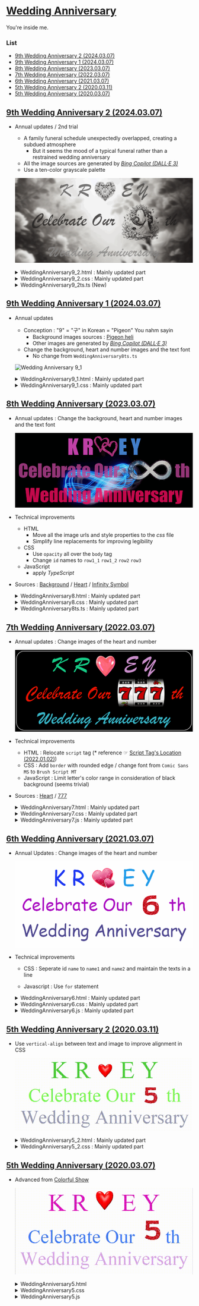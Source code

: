 # [Wedding Anniversary](../README.md#wedding-anniversary)

You're inside me.


### List

- [9th Wedding Anniversary 2 (2024.03.07)](#9th-wedding-anniversary-2-20240307)
- [9th Wedding Anniversary 1 (2024.03.07)](#9th-wedding-anniversary-1-20240307)
- [8th Wedding Anniversary (2023.03.07)](#8th-wedding-anniversary-20230307)
- [7th Wedding Anniversary (2022.03.07)](#7th-wedding-anniversary-20220307)
- [6th Wedding Anniversary (2021.03.07)](#6th-wedding-anniversary-20210307)
- [5th Wedding Anniversary 2 (2020.03.11)](#5th-wedding-anniversary-2-20200311)
- [5th Wedding Anniversary (2020.03.07)](#5th-wedding-anniversary-20200307)


## [9th Wedding Anniversary 2 (2024.03.07)](#list)

- Annual updates / 2nd trial
  - A family funeral schedule unexpectedly overlapped, creating a subdued atmosphere
    - But it seems the mood of a typical funeral rather than a restrained wedding anniversary
  - All the image sources are generated by [*Bing Copilot (DALL·E 3)*](https://www.bing.com/chat)
  - Use a ten-color grayscale palette

  ![Wedding Anniversary 9_2](./Images/WeddingAnniversary9_2.gif)

  <details>
    <summary>WeddingAnniversary9_2.html : Mainly updated part</summary>

  ```html
  ……

  <head>
      ……
      <title>The 9th Wedding Anniversary (2)</title>
      <link rel="stylesheet" href="WeddingAnniversary9_2.css">
      <script defer src="WeddingAnniversary9_2ts.js"></script>
  </head>

  ……
  ```
  </details>
  <details>
    <summary>WeddingAnniversary9_2.css : Mainly updated part</summary>

  ```css
  body {
      ……

      font-family: "Brush Script MT", fantasy, Times, serif;
      opacity: 0.8;

      background-image: url("./Images/09_Background.png");
      ……
  }
  ```
  ```css
  #row1_1 img {
      content: url("./Images/09_Heart.png");
      vertical-align: -40px;
      width: 130px;
      ……
  }
  ```
  ```css
  #row2 img {
      content: url("./Images/09_Number_Mono.png");
      vertical-align: -100px;
      width: 240px;
      ……
  }
  ```
  </details>
  <details>
    <summary>WeddingAnniversary9_2ts.ts (New)</summary>

  ```ts
  function changeColor() {
      // declare the palette of 10 shades of gray
      let palette: string[] = ["#000000", "#111111", "#222222", "#333333", "#444444", "#555555", "#666666", "#777777", "#888888", "#999999"];
    
      // css id list to change colors
      let cssIdList: string[] = ["row1_1", "row1_2", "row2", "row3"];
    
      // loop through the css id list
      for (let i = 0; i < 4; i++) {
        // generate a random index from 0 to 9
        let index: number = Math.floor(Math.random() * 10);
    
        // get the color from the palette by the index
        let color: string = palette[index];
    
        // assign the color to the element by the css id
        document.getElementById(cssIdList[i])!.style.color = color;
      }
    }
    
  // call the function every 500 milliseconds
  setInterval(changeColor, 500);
  ```
  </details>


## [9th Wedding Anniversary 1 (2024.03.07)](#list)

- Annual updates
  - Conception : "9" = "구" in Korean = "Pigeon" You nahm sayin
    - Background images sources : [Pigeon heli](https://imgur.com/gallery/lIzIMlA)
    - Other images are generated by [*Bing Copilot (DALL·E 3)*](https://www.bing.com/chat)
  - Change the background, heart and number images and the text font
    - No change from `WeddingAnniversary8ts.ts`

  ![Wedding Anniversary 9_1](./Images/WeddingAnniversary9_1.gif)

  <details>
    <summary>WeddingAnniversary9_1.html : Mainly updated part</summary>

  ```html
  ……

  <head>
      ……
      <title>The 9th Wedding Anniversary (1)</title>
      <link rel="stylesheet" href="WeddingAnniversary9_1.css">
      ……
  </head>

  ……
  ```
  </details>
  <details>
    <summary>WeddingAnniversary9_1.css : Mainly updated part</summary>

  ```css
  body {
      ……
      /* max-height: 1440; */

      font-family: "Comic Sans MS", Times, serif;
      opacity: 1;

      background-image: url("./Images/09_PigeonHelicopter.gif");
      ……
      background-repeat: no-repeat;
      ……
  }
  ```
  ```css
  #row1_1 img {
      content: url("./Images/09_Heart_Pigeon.png");
      vertical-align: -30px;
      width: 150px;
      ……
  }
  ```
  ```css
  #row2 img {
      content: url("./Images/09_Number_Pigeon.png");
      vertical-align: -60px;
      width: 200px;
      ……
      object-fit: cover;
      ……
  }
  ```
  </details>


## [8th Wedding Anniversary (2023.03.07)](#list)

- Annual updates : Change the background, heart and number images and the text font

  ![Wedding Anniversary 8](./Images/WeddingAnniversary8.gif)

- Technical improvements
  - HTML
    - Move all the image urls and style properties to the *css* file
    - Simplify line replacements for improving legibility
  - CSS
    - Use `opacity` all over the `body` tag
    - Change `id` names to `row1_1` `row1_2` `row2` `row3`
  - JavaScript
    - apply *TypeScript*

- Sources :
  [Background](https://steamuserimages-a.akamaihd.net/ugc/88226491225119785/A926E8C91408FF20719AA8781EDB10ADF9BF7626/) /
  [Heart](https://i.pinimg.com/originals/38/a4/69/38a469ce87cd9702d0bea43478ad4df0.gif) /
  [Infinity Symbol](https://thumbs.gfycat.com/OrneryUnluckyAngwantibo-max-1mb.gif)

  <details>
    <summary>WeddingAnniversary8.html : Mainly updated part</summary>

  ```html
  ……

  <body>
      <div id='row1_1'>K R<img/></div>
      <div id='row1_2'>E Y</div>
      <div id='row2'>Celebrate Our <img/>th</div>
      <div id='row3'>Wedding Anniversary</div>
  </body>

  ……
  ```
  </details>
  <details>
    <summary>WeddingAnniversary8.css : Mainly updated part</summary>

  ```css
  body {
      text-align: center;

      max-width: 2880;
      max-height: 1440;

      font-family: fantasy, Times, serif;
      opacity: 0.8;

      /* background-color: black; */
      background-image: url("https://steamuserimages-a.akamaihd.net/ugc/88226491225119785/A926E8C91408FF20719AA8781EDB10ADF9BF7626/");
      background-size : 100%;

      /* border: 2px solid antiquewhite; */
      /* border-radius: 40px; */
  }
  ```
  ```css
  #row1_1 img {
      content: url("https://i.pinimg.com/originals/38/a4/69/38a469ce87cd9702d0bea43478ad4df0.gif");
      vertical-align: -10px;
      width: 130px;
      height: auto;
      opacity: 1;
  }
  ```
  ```css
  #row2 img {
      content: url("https://thumbs.gfycat.com/OrneryUnluckyAngwantibo-max-1mb.gif");
      vertical-align: -35px;
      width: 280px;
      height: auto;
      object-fit: none;
      opacity: 1;
  }
  ```
  </details>
  <details>
    <summary>WeddingAnniversary8ts.ts : Mainly updated part</summary>

  ```ts
  function changeColor()
  {
      const randNumDec = [];                                                          // for containing random numbers decimally
      const randNumHex = [];                                                          // for containing converted numbers hexdecimally
      const cssIdList = ["name1", "name2", "chameleon1", "chameleon2"];               // css id list to change colors

      for (let i = 0; i < 4 ; i++)
      {
          ……
          document.getElementById(cssIdList[i]).style.color = '#' + randNumHex[i];    // style-color requires #XXXXXX
      }
  }

  ……
  ```
  </details>


## [7th Wedding Anniversary (2022.03.07)](#list)

- Annual updates : Change images of the heart and number

  ![Wedding Anniversary 7](./Images/WeddingAnniversary7.gif)

- Technical improvements
  - HTML : Relocate `script` tag (* reference ☞ [Script Tag's Location (2022.01.02)](#script-tags-location-20220102))
  - CSS : Add `border` with rounded edge / change font from `Comic Sans MS` to `Brush Script MT`
  - JavaScript : Limit letter's color range in consideration of black background (seems trivial)

- Sources :
  [Heart](https://www.pinterest.co.kr/pin/301881981279040326/) /
  [777](https://tenor.com/view/jackpot-slot-machine-777-lucky-gif-12992912)

  <details>
    <summary>WeddingAnniversary7.html : Mainly updated part</summary>

  ```html
  <head>
      ……
      <script defer src="WeddingAnniversary7.js"></script>
  </head>
  ```
  </details>
  <details>
    <summary>WeddingAnniversary7.css : Mainly updated part</summary>

  ```css
  body {
      ……
      border: 2px solid white;
      border-radius: 40px;
  }
  ```
  ```css
  #name1 {
      ……
      font-family: "Brush Script MT", "Comic Sans MS", Times, serif;
      ……
  }
  ```
  </details>
  <details>
    <summary>WeddingAnniversary7.js : Mainly updated part</summary>

  ```js
  ……
          do                                                                          // to avoid black letters on the black background
          {
              randNumDec[i] = Math.floor(Math.random() * Math.pow(256, 3));           // generate RGB color (decimal)
              console.log(i, randNumDec[i]);                                          // test : ok
          }
          while (randNumDec[i] == 16777216);                                          // 256^3 = 16777216
  ……
  ```
  </details>


## [6th Wedding Anniversary (2021.03.07)](#list)

- Annual Updates : Change images of the heart and number

  ![Wedding Anniversary 6](./Images/WeddingAnniversary6.gif)

- Technical improvements

  - CSS : Seperate id `name` to `name1` and `name2` and maintain the texts in a line

  - Javascript : Use `for` statement

  <details>
    <summary>WeddingAnniversary6.html : Mainly updated part</summary>

  ```html
      <div id='name1' style="display:inline">
          K R
          <div id='heart' style="display:inline">
              <img src="heart2.gif">
          </div>
      </div>
      <div id='name2' style="display:inline">
          E Y
      </div>
  ```
  </details>
  <details>
    <summary>WeddingAnniversary6.css : Mainly updated part</summary>

  ```css
  body {
      text-align: center;
  }

  #name1 {
  ……
      font-family: "Comic Sans MS", Times, serif;
  ……
  }
  ```
  </details>
  <details>
    <summary>WeddingAnniversary6.js : Mainly updated part</summary>

  ```js
  function changeColor() {

      const randNumDec = [];     // for containing random numbers decimally
      const randNumHex = [];     // for containing converted numbers hexdecimally
      const cssIdList = ["name1", "name2", "chameleon1", "chameleon2"]; // css id list to change colors

      for (let i = 0; i < 4 ; i++) {
          randNumDec[i] = Math.floor(Math.random() * Math.pow(256, 3)); // generate RGB color (decimal)
          randNumHex[i] = randNumDec[i].toString(16); // turn to the hexdecimal
          document.getElementById(cssIdList[i]).style.color = '#' + randNumHex[i]; // style-color requires #XXXXXX
      }

  }

  setInterval(changeColor, 500);
  ```
  </details>


## [5th Wedding Anniversary 2 (2020.03.11)](#list)

- Use `vertical-align` between text and image to improve alignment in CSS

  ![Wedding Anniversary 5 - 2](./Images/WeddingAnniversary5_2.gif)

  </details>
  <details>
    <summary>WeddingAnniversary5_2.html : Mainly updated part</summary>

  ```html
      <div id='name'>
          K R
          <div id='heart'>
              <img src="heart.gif">
          </div>
          E Y
      </div>
      <div id='chameleon1'>
          Celebrate Our
          <div id='year'>
              <img src="5.gif">
          </div>
          th
      </div>
  ```
  </details>
  <details>
    <summary>WeddingAnniversary5_2.css : Mainly updated part</summary>

  ```css
  #heart {
      display: inline;
  }
  #heart img {
      width: 80px;
      height: auto;
  }

  #year {
      display: inline;
  }
  #year img {
      vertical-align: -20px;
      width: 100px;
      height: auto;
  }
  ```
  </details>


## [5th Wedding Anniversary (2020.03.07)](#list)

- Advanced from [Colorful Show](https://github.com/kimpro82/MyPractice/tree/master/Web#colorful-show-20200304)

  ![Wedding Anniversary](./Images/WeddingAnniversary5.gif)


  <details>
    <summary>WeddingAnniversary5.html</summary>

  ```html
  <!DOCTYPE html>

  <html>

  <head>
      <meta charset="EUC-KR">
      <title>Wedding Anniversary 5</title>
      <link rel="stylesheet" href="WeddingAnniversary5.css">
  </head>

  <body>
      <div id='name'>
          K R <img src="https://thumbs.gfycat.com/ZigzagJauntyHapuku-small.gif"  height="70" width="70"> E Y
      </div>
      <div id='chameleon1'>
          Celebrate Our <img src="https://media.giphy.com/media/jQWTJf2Ch2ANz2DdqU/giphy.gif"  height="80" width="80">th
      </div>
      <div id='chameleon2'>
          Wedding Anniversary
      </div>

      <script src="WeddingAnniversary5.js">
      </script> 
  </body>

  </html>
  ```
  </details>
  <details>
    <summary>WeddingAnniversary5.css</summary>

  ```css
  @charset "EUC-KR";

  #name {
      text-align: center;
      font-family: "Times New Roman", Times, serif;
      font-size: 450%;
  }

  #chameleon1 {
      text-align: center;
      font-family: "Times New Roman", Times, serif;
      font-size: 400%;
  }

  #chameleon2 {
      text-align: center;
      font-family: "Times New Roman", Times, serif;
      font-size: 400%;
  }
  ```
  </details>
  <details>
    <summary>WeddingAnniversary5.js</summary>

  ```js
  function changeColor() {
      randNumDec1 = Math.floor(Math.random() * Math.pow(256, 3));
      randNumDec2 = Math.floor(Math.random() * Math.pow(256, 3));
      randNumDec3 = Math.floor(Math.random() * Math.pow(256, 3));
      
      randNumHex1 = randNumDec1.toString(16);
      randNumHex2 = randNumDec2.toString(16);
      randNumHex3 = randNumDec3.toString(16);

      document.getElementById('name').style.color = '#' + randNumHex1;
      document.getElementById('chameleon1').style.color = '#' + randNumHex2;
      document.getElementById('chameleon2').style.color = '#' + randNumHex3;
  }

  setInterval(changeColor, 500);
  ```
  </details>